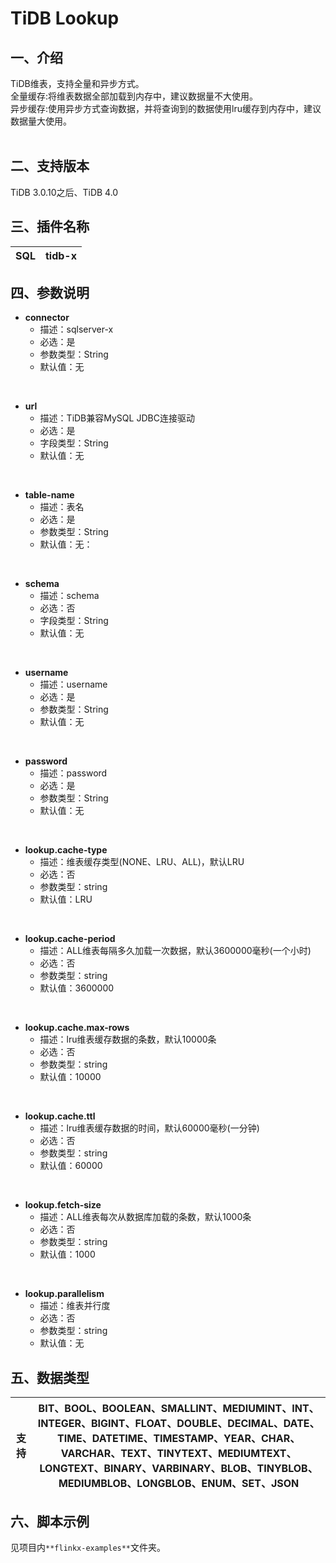 # TiDB Lookup

## 一、介绍

TiDB维表，支持全量和异步方式。<br />
全量缓存:将维表数据全部加载到内存中，建议数据量不大使用。<br />
异步缓存:使用异步方式查询数据，并将查询到的数据使用lru缓存到内存中，建议数据量大使用。  <br />​<br />

## 二、支持版本

TiDB 3.0.10之后、TiDB 4.0

## 三、插件名称

| SQL | tidb-x |
| --- | --- |

## 四、参数说明

- **connector**
    - 描述：sqlserver-x
    - 必选：是
    - 参数类型：String
    - 默认值：无

<br />

- **url**
    - 描述：TiDB兼容MySQL JDBC连接驱动
    - 必选：是
    - 字段类型：String
    - 默认值：无

<br />

- **table-name**
    - 描述：表名
    - 必选：是
    - 参数类型：String
    - 默认值：无：

<br />

- **schema**
    - 描述：schema
    - 必选：否
    - 字段类型：String
    - 默认值：无

​<br />

- **username**
    - 描述：username
    - 必选：是
    - 参数类型：String
    - 默认值：无

<br />

- **password**
    - 描述：password
    - 必选：是
    - 参数类型：String
    - 默认值：无

<br />

- **lookup.cache-type**
    - 描述：维表缓存类型(NONE、LRU、ALL)，默认LRU
    - 必选：否
    - 参数类型：string
    - 默认值：LRU

<br />

- **lookup.cache-period**
    - 描述：ALL维表每隔多久加载一次数据，默认3600000毫秒(一个小时)
    - 必选：否
    - 参数类型：string
    - 默认值：3600000

<br />

- **lookup.cache.max-rows**
    - 描述：lru维表缓存数据的条数，默认10000条
    - 必选：否
    - 参数类型：string
    - 默认值：10000

<br />

- **lookup.cache.ttl**
    - 描述：lru维表缓存数据的时间，默认60000毫秒(一分钟)
    - 必选：否
    - 参数类型：string
    - 默认值：60000

<br />

- **lookup.fetch-size**
    - 描述：ALL维表每次从数据库加载的条数，默认1000条
    - 必选：否
    - 参数类型：string
    - 默认值：1000

<br />

- **lookup.parallelism**
    - 描述：维表并行度
    - 必选：否
    - 参数类型：string
    - 默认值：无

## 五、数据类型

|支持 | BIT、BOOL、BOOLEAN、SMALLINT、MEDIUMINT、INT、INTEGER、BIGINT、FLOAT、DOUBLE、DECIMAL、DATE、TIME、DATETIME、TIMESTAMP、YEAR、CHAR、VARCHAR、TEXT、TINYTEXT、MEDIUMTEXT、LONGTEXT、BINARY、VARBINARY、BLOB、TINYBLOB、MEDIUMBLOB、LONGBLOB、ENUM、SET、JSON|
| --- | --- |

## 六、脚本示例

见项目内`**flinkx-examples**`文件夹。  
